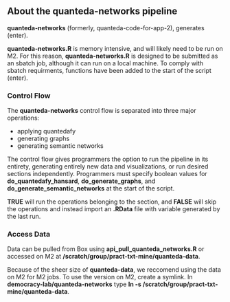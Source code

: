 ## About the quanteda-networks pipeline

__quanteda-networks__ (formerly, quanteda-code-for-app-2), generates (enter).  

__quanteda-networks.R__ is memory intensive, and will likely need to be run on M2. For this reason, __quanteda-networks.R__ is designed to be submitted as an sbatch job, although it can run on a local machine. To comply with sbatch requirments, functions have been added to the start of the script (enter). 

### Control Flow 

The __quanteda-networks__ control flow is separated into three major operations: 
- applying quantedafy
- generating graphs
- generating semantic networks  

The control flow gives programmers the option to run the pipeline in its entirety, generating entirely new data and visualizations, or run desired sections independently. Programmers must specify boolean values for __do_quantedafy_hansard__, __do_generate_graphs__, and __do_generate_semantic_networks__ at the start of the script. 

__TRUE__ will run the operations belonging to the section, and __FALSE__ will skip the operations and instead import an __.RData__ file with variable generated by the last run.

### Access Data 

Data can be pulled from Box using **api_pull_quanteda_networks.R** or accessed on M2 at **/scratch/group/pract-txt-mine/quanteda-data**.

Because of the sheer size of **quanteda-data**, we reccomend using the data on M2 for M2 jobs. To use the version on M2, create a symlink. In **democracy-lab/quanteda-networks** type **ln -s /scratch/group/pract-txt-mine/quanteda-data**.


